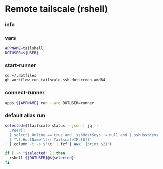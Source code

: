 # Remote tailscale (rshell)


### info


### vars
```sh
APPNAME=tailshell
DOTUSER=${USER}
```

### start-runner
```
cd ~/.dotfiles
gh workflow run tailscale-ssh-dotscreen-amd64
```

### connect-runner
```sh interactive
apps ${APPNAME} run --arg DOTUSER=runner
```

### default alias run
```sh interactive
selected=$(tailscale status --json | jq -r '
  .Peer[]
  | select(.Online == true and .sshHostKeys != null and (.sshHostKeys | length > 0))
  | "\(.HostName)\t\(.TailscaleIPs[0])"
' | column -t -s $'\t' | fzf | awk '{print $2}')

if [ -n "$selected" ]; then
  rshell ${DOTUSER}@${selected}
fi
```
